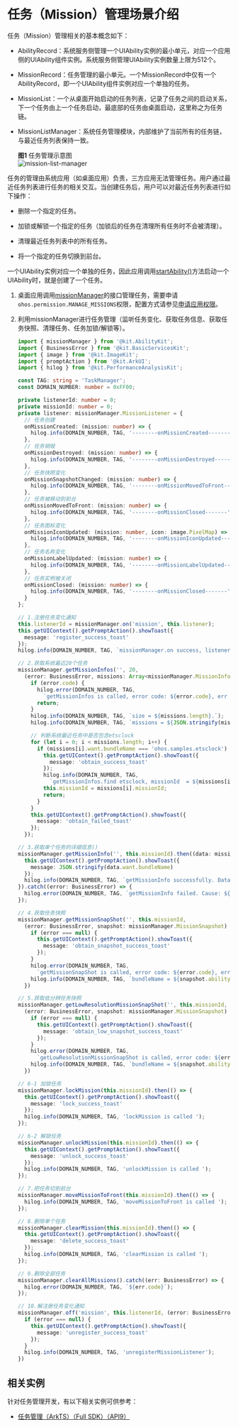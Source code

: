 # 任务（Mission）管理场景介绍


任务（Mission）管理相关的基本概念如下：


- AbilityRecord：系统服务侧管理一个UIAbility实例的最小单元，对应一个应用侧的UIAbility组件实例。系统服务侧管理UIAbility实例数量上限为512个。

- MissionRecord：任务管理的最小单元。一个MissionRecord中仅有一个AbilityRecord，即一个UIAbility组件实例对应一个单独的任务。

- MissionList：一个从桌面开始启动的任务列表，记录了任务之间的启动关系，下一个任务由上一个任务启动，最底部的任务由桌面启动，这里称之为任务链。

- MissionListManager：系统任务管理模块，内部维护了当前所有的任务链，与最近任务列表保持一致。
  
  **图1** 任务管理示意图  
  ![mission-list-manager](figures/mission-list-manager.png)


任务的管理由系统应用（如桌面应用）负责，三方应用无法管理任务。用户通过最近任务列表进行任务的相关交互。当创建任务后，用户可以对最近任务列表进行如下操作：


- 删除一个指定的任务。

- 加锁或解锁一个指定的任务（加锁后的任务在清理所有任务时不会被清理）。

- 清理最近任务列表中的所有任务。

- 将一个指定的任务切换到前台。


一个UIAbility实例对应一个单独的任务，因此应用调用[startAbility()](../reference/apis-ability-kit/js-apis-inner-application-uiAbilityContext.md#startability)方法启动一个UIAbility时，就是创建了一个任务。

1. 桌面应用调用[missionManager](../reference/apis-ability-kit/js-apis-application-missionManager-sys.md)的接口管理任务，需要申请`ohos.permission.MANAGE_MISSIONS`权限，配置方式请参见[申请应用权限](../security/AccessToken/determine-application-mode.md#system_basic等级应用申请权限的方式)。

2. 利用missionManager进行任务管理（监听任务变化、获取任务信息、获取任务快照、清理任务、任务加锁/解锁等）。

    ```ts
    import { missionManager } from '@kit.AbilityKit';
    import { BusinessError } from '@kit.BasicServicesKit';
    import { image } from '@kit.ImageKit';
    import { promptAction } from '@kit.ArkUI';
    import { hilog } from '@kit.PerformanceAnalysisKit';

    const TAG: string = 'TaskManager';
    const DOMAIN_NUMBER: number = 0xFF00;
    ```
    ```ts
    private listenerId: number = 0;
    private missionId: number = 0;
    private listener: missionManager.MissionListener = {
      // 任务创建
      onMissionCreated: (mission: number) => {
        hilog.info(DOMAIN_NUMBER, TAG, '--------onMissionCreated-------');
      },
      // 任务销毁
      onMissionDestroyed: (mission: number) => {
        hilog.info(DOMAIN_NUMBER, TAG, '--------onMissionDestroyed-------');
      },
      // 任务快照变化
      onMissionSnapshotChanged: (mission: number) => {
        hilog.info(DOMAIN_NUMBER, TAG, '--------onMissionMovedToFront-------');
      },
      // 任务被移动到前台
      onMissionMovedToFront: (mission: number) => {
        hilog.info(DOMAIN_NUMBER, TAG, '--------onMissionClosed-------');
      },
      // 任务图标变化
      onMissionIconUpdated: (mission: number, icon: image.PixelMap) => {
        hilog.info(DOMAIN_NUMBER, TAG, '--------onMissionIconUpdated-------');
      },
      // 任务名称变化
      onMissionLabelUpdated: (mission: number) => {
        hilog.info(DOMAIN_NUMBER, TAG, '--------onMissionLabelUpdated-------');
      },
      // 任务实例被关闭
      onMissionClosed: (mission: number) => {
        hilog.info(DOMAIN_NUMBER, TAG, '--------onMissionClosed-------');
      }
    };
    ```
    ```ts
    // 1.注册任务变化通知
    this.listenerId = missionManager.on('mission', this.listener);
    this.getUIContext().getPromptAction().showToast({
      message: 'register_success_toast'
    });
    hilog.info(DOMAIN_NUMBER, TAG, `missionManager.on success, listenerId = ${this.listenerId}`);
    ```
    ```ts
    // 2.获取系统最近20个任务
    missionManager.getMissionInfos('', 20,
      (error: BusinessError, missions: Array<missionManager.MissionInfo>) => {
        if (error.code) {
          hilog.error(DOMAIN_NUMBER, TAG,
            `getMissionInfos is called, error code: ${error.code}, err msg: ${error.message}.`);
          return;
        }
        hilog.info(DOMAIN_NUMBER, TAG, `size = ${missions.length}.`);
        hilog.info(DOMAIN_NUMBER, TAG, `missions = ${JSON.stringify(missions)}.`);

        // 判断系统最近任务中是否包含etsclock
        for (let i = 0; i < missions.length; i++) {
          if (missions[i].want.bundleName === 'ohos.samples.etsclock') {
            this.getUIContext().getPromptAction().showToast({
              message: 'obtain_success_toast'
            });
            hilog.info(DOMAIN_NUMBER, TAG,
              `getMissionInfos.find etsclock, missionId  = ${missions[i].missionId}`);
            this.missionId = missions[i].missionId;
            return;
          }
        }
        this.getUIContext().getPromptAction().showToast({
          message: 'obtain_failed_toast'
        });
      });
    ```
    ```ts
    // 3.获取单个任务的详细信息()
    missionManager.getMissionInfo('', this.missionId).then((data: missionManager.MissionInfo) => {
      this.getUIContext().getPromptAction().showToast({
        message: JSON.stringify(data.want.bundleName)
      });
      hilog.info(DOMAIN_NUMBER, TAG, `getMissionInfo successfully. Data: ${JSON.stringify(data)}`);
    }).catch((error: BusinessError) => {
      hilog.error(DOMAIN_NUMBER, TAG, `getMissionInfo failed. Cause: ${error.message}`);
    });
    ```
    ```ts
    // 4.获取任务快照
    missionManager.getMissionSnapShot('', this.missionId,
      (error: BusinessError, snapshot: missionManager.MissionSnapshot) => {
        if (error === null) {
          this.getUIContext().getPromptAction().showToast({
            message: 'obtain_snapshot_success_toast'
          });
        }
        hilog.error(DOMAIN_NUMBER, TAG,
          `getMissionSnapShot is called, error code: ${error.code}, error msg: ${error.message}.`);
        hilog.info(DOMAIN_NUMBER, TAG, `bundleName = ${snapshot.ability.bundleName}.`);
      })
    ```
    ```ts
    // 5.获取低分辨任务快照
    missionManager.getLowResolutionMissionSnapShot('', this.missionId,
      (error: BusinessError, snapshot: missionManager.MissionSnapshot) => {
        if (error === null) {
          this.getUIContext().getPromptAction().showToast({
            message: 'obtain_low_snapshot_success_toast'
          });
        }
        hilog.error(DOMAIN_NUMBER, TAG,
          `getLowResolutionMissionSnapShot is called, error code: ${error.code}, error msg: ${error.message}.`);
        hilog.info(DOMAIN_NUMBER, TAG, `bundleName = ${snapshot.ability.bundleName}.`);
      })
    ```
    ```ts
    // 6-1 加锁任务
    missionManager.lockMission(this.missionId).then(() => {
      this.getUIContext().getPromptAction().showToast({
        message: 'lock_success_toast'
      });
      hilog.info(DOMAIN_NUMBER, TAG, 'lockMission is called ');
    });
    ```
    ```ts
    // 6-2 解锁任务
    missionManager.unlockMission(this.missionId).then(() => {
      this.getUIContext().getPromptAction().showToast({
        message: 'unlock_success_toast'
      });
      hilog.info(DOMAIN_NUMBER, TAG, 'unlockMission is called ');
    });
    ```
    ```ts
    // 7.把任务切到前台
    missionManager.moveMissionToFront(this.missionId).then(() => {
      hilog.info(DOMAIN_NUMBER, TAG, 'moveMissionToFront is called ');
    });
    ```
    ```ts
    // 8.删除单个任务
    missionManager.clearMission(this.missionId).then(() => {
      this.getUIContext().getPromptAction().showToast({
        message: 'delete_success_toast'
      });
      hilog.info(DOMAIN_NUMBER, TAG, 'clearMission is called ');
    });
    ```
    ```ts
    // 9.删除全部任务
    missionManager.clearAllMissions().catch((err: BusinessError) => {
      hilog.error(DOMAIN_NUMBER, TAG, `${err.code}`);
    });
    ```
    ```ts
    // 10.解注册任务变化通知
    missionManager.off('mission', this.listenerId, (error: BusinessError) => {
      if (error === null) {
        this.getUIContext().getPromptAction().showToast({
          message: 'unregister_success_toast'
        });
      }
      hilog.info(DOMAIN_NUMBER, TAG, 'unregisterMissionListener');
    })
    ```

## 相关实例

针对任务管理开发，有以下相关实例可供参考：

- [任务管理（ArkTS）（Full SDK）（API9）](https://gitee.com/openharmony/applications_app_samples/tree/master/code/SystemFeature/ApplicationModels/MissionManager)
